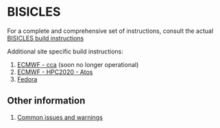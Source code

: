 # BISICLES

For a complete and comprehensive set of instructions, consult the actual [BISICLES build instructions](http://davis.lbl.gov/Manuals/BISICLES-DOCS/index.html)

Additional site specific build instructions:

1. [ECMWF - cca](BISICLES_ECMWFcca.md) (soon no longer operational)
2. [ECMWF - HPC2020 - Atos](BISICLES_ECMWF2020.md)
3. [Fedora](BISICLES_Fedora.md)

## Other information
1. [Common issues and warnings](warning_issues.md)
